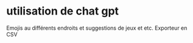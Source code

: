 utilisation de chat gpt
===========================
Emojis au différents endroits et suggestions de jeux et etc.
Exporteur en CSV
